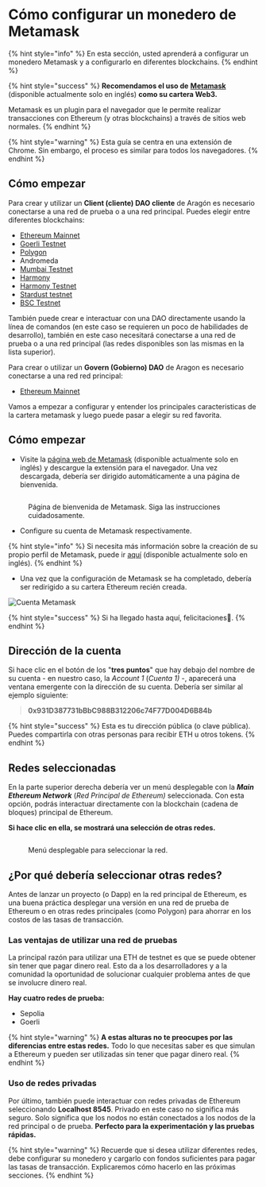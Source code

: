 # Cómo configurar un monedero de Metamask

{% hint style="info" %}
En esta sección, usted aprenderá a configurar un monedero Metamask y a configurarlo en diferentes blockchains.
{% endhint %}

{% hint style="success" %}
**Recomendamos el uso de** [**Metamask**](https://metamask.io) (disponible actualmente solo en inglés) **como su cartera Web3.**

Metamask es un plugin para el navegador que le permite realizar transacciones con Ethereum (y otras blockchains) a través de sitios web normales.&#x20;
{% endhint %}

{% hint style="warning" %}
Esta guía se centra en una extensión de Chrome. Sin embargo, el proceso es similar para todos los navegadores.
{% endhint %}

## Cómo empezar <a href="#getting-started" id="getting-started"></a>

Para crear y utilizar un **Client (cliente) DAO cliente** de Aragón es necesario conectarse a una red de prueba o a una red principal. Puedes elegir entre diferentes blockchains:

* [Ethereum Mainnet](getting-started-with-ethereum.md)
* [Goerli Testnet](http://localhost:5000/s/5JocmZjUHc2kDC6Rngio/products/set-up-metamask/getting-started-with-rinkeby-testnet)
* [Polygon](getting-started-with-polygon.md)
* Andromeda
* [Mumbai Testnet](getting-started-with-mumbai-testnet.md)
* [Harmony](getting-started-with-harmony.md)
* [Harmony Testnet](getting-started-with-harmony-testnet.md)
* [Stardust testnet](getting-started-with-metis-andromeda.md)
* [BSC Testnet](getting-started-with-bsc-testnet.md)

También puede crear e interactuar con una DAO directamente usando la línea de comandos (en este caso se requieren un poco de habilidades de desarrollo), también en este caso necesitará conectarse a una red de prueba o a una red principal (las redes disponibles son las mismas en la lista superior).

Para crear o utilizar un **Govern (Gobierno) DAO** de Aragon es necesario conectarse a una red red principal:

* [Ethereum Mainnet](getting-started-with-ethereum.md)

Vamos a empezar a configurar y entender los principales caracteristicas de la cartera metamask y luego puede pasar a elegir su red favorita.

## Cómo empezar <a href="#getting-started" id="getting-started"></a>

* Visite la [página web de Metamask](https://metamask.io/) (disponible actualmente solo en inglés) y descargue la extensión para el navegador. Una vez descargada, debería ser dirigido automáticamente a una página de bienvenida.

<figure><img src="../../.gitbook/assets/m-0.png" alt=""><figcaption><p>Página de bienvenida de Metamask. Siga las instrucciones cuidadosamente.</p></figcaption></figure>

* Configure su cuenta de Metamask respectivamente.

{% hint style="info" %}
Si necesita más información sobre la creación de su propio perfil de Metamask, puede ir [aquí](https://docs.polygon.technology/docs/develop/metamask/hello/) (disponible actualmente solo en inglés).
{% endhint %}

* Una vez que la configuración de Metamask se ha completado, debería ser redirigido a su cartera Ethereum recién creada.

![Cuenta Metamask](<../../.gitbook/assets/mm account (1).png>)

{% hint style="success" %}
Si ha llegado hasta aquí, felicitaciones🎉.
{% endhint %}

## Dirección de la cuenta <a href="#account-address" id="account-address"></a>

Si hace clic en el botón de los "**tres puntos**" que hay debajo del nombre de su cuenta - en nuestro caso, la _Account 1_ (_Cuenta 1)_ -, aparecerá una ventana emergente con la dirección de su cuenta. Debería ser similar al ejemplo siguiente:

> **0x931D387731bBbC988B312206c74F77D004D6B84b**

{% hint style="success" %}
Esta es tu dirección pública (o clave pública). Puedes compartirla con otras personas para recibir ETH u otros tokens.
{% endhint %}

## Redes seleccionadas <a href="#selected-networks" id="selected-networks"></a>

En la parte superior derecha debería ver un menú desplegable con la _**Main Ethereum Network**_ (_Red Principal de Ethereum)_ seleccionada. Con esta opción, podrás interactuar directamente con la blockchain (cadena de bloques) principal de Ethereum.

**Si hace clic en ella, se mostrará una selección de otras redes.**

<figure><img src="../../.gitbook/assets/1_Networks List.png" alt=""><figcaption><p>Menú desplegable para seleccionar la red.</p></figcaption></figure>

## ¿Por qué debería seleccionar otras redes?

Antes de lanzar un proyecto (o Dapp) en la red principal de Ethereum, es una buena práctica desplegar una versión en una red de prueba de Ethereum o en otras redes principales (como Polygon) para ahorrar en los costos de las tasas de transacción.

### Las ventajas de utilizar una red de pruebas

La principal razón para utilizar una ETH de testnet es que se puede obtener sin tener que pagar dinero real. Esto da a los desarrolladores y a la comunidad la oportunidad de solucionar cualquier problema antes de que se involucre dinero real.

**Hay cuatro redes de prueba:**

* Sepolia
* Goerli

{% hint style="warning" %}
**A estas alturas no te preocupes por las diferencias entre estas redes.** Todo lo que necesitas saber es que simulan a Ethereum y pueden ser utilizadas sin tener que pagar dinero real.
{% endhint %}

### Uso de redes privadas

Por último, también puede interactuar con redes privadas de Ethereum seleccionando **Localhost 8545**. Privado en este caso no significa más seguro. Solo significa que los nodos no están conectados a los nodos de la red principal o de prueba. **Perfecto para la experimentación y las pruebas rápidas.**

{% hint style="warning" %}
Recuerde que si desea utilizar diferentes redes, debe configurar su monedero y cargarlo con fondos suficientes para pagar las tasas de transacción. Explicaremos cómo hacerlo en las próximas secciones.
{% endhint %}
